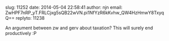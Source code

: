 slug:    11252
date:    2014-05-04 22:58:41
author:  njn
email:   ZwHPF7nRP_yT.FRLCjxg5sQB22wVN.pi1NfYzR6kKvhw_QW4HzHmwY8TxyqQ==
replyto: 11238

An argument between zw and gerv about taxation? This will surely end
productively :P
